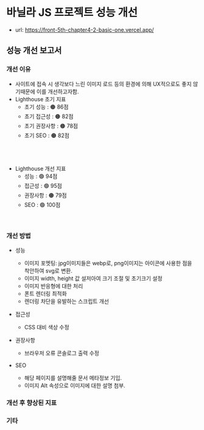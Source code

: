 # 바닐라 JS 프로젝트 성능 개선
- url: https://front-5th-chapter4-2-basic-one.vercel.app/

## 성능 개선 보고서

### 개선 이유
- 사이트에 접속 시 생각보다 느린 이미지 로드 등의 환경에 의해 UX적으로도 좋지 않기때문에 이를 개선하고자함.
- Lighthouse 초기 지표
  - 초기 성능 : 🟠 86점 
  - 초기 접근성 : 🟠 82점
  - 초기 권장사항 : 🟠 78점
  - 초기 SEO : 🟠 82점
<br/>
<br/>

- Lighthouse 개선 지표
   - 성능 : 🟢 94점
   - 접근성 : 🟢 95점
   - 권장사항 : 🟠 79점
   - SEO : 🟢 100점
<br/>

### 개선 방법
- 성능
   - 이미지 포멧팅: jpg이미지들은 webp로, png이미지는 아이콘에 사용한 점을 착안하여 svg로 변환.
   - 이미지 width, height 값 설저아여 크기 조절 및 초기크기 설정
   - 이미지 반응형에 대한 처리
   - 폰트 렌더링 최적화
   - 렌더링 차단을 유발하는 스크립트 개선
   
- 접근성
   - CSS 대비 색상 수정
- 권장사항
   - 브라우저 오류 콘솔로그 출력 수정
- SEO
   - 해당 페이지를 설명해줄 문서 메타정보 기입.
   - 이미지 Alt 속성으로 이미지에 대한 설명 첨부.

### 개선 후 향상된 지표
### 기타

